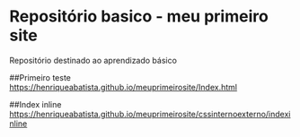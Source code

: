 # Repositório basico - meu primeiro site

Repositório destinado ao aprendizado básico 

##Primeiro teste
https://henriqueabatista.github.io/meuprimeirosite/Index.html

##Index inline
https://henriqueabatista.github.io/meuprimeirosite/cssinternoexterno/indexinline

